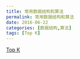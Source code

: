```yaml
---
title: 常用数据结构和算法
permalink: 常用数据结构和算法
date: 2016-06-22
categories: [数据结构,算法]
tags: [Top K]
---
```


[Top K](http://my.oschina.net/leejun2005/blog/135085)



